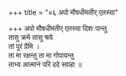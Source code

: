 +++
title = "०६ अपो मौषधीमतीर् एतस्या"

+++
अपो मौषधीमतीर् एतस्या दिशः पान्तु  
तासु क्रमे तासु श्रये  
तां पुरं प्रैमि ।  
ता मा रक्षन्तु ता मा गोपायन्तु  
ताभ्य आत्मानं परि ददे स्वाहा ॥